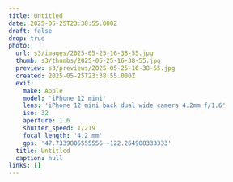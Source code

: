 ```yaml
---
title: Untitled
date: 2025-05-25T23:38:55.000Z
draft: false
drop: true
photo:
  url: s3/images/2025-05-25-16-38-55.jpg
  thumb: s3/thumbs/2025-05-25-16-38-55.jpg
  preview: s3/previews/2025-05-25-16-38-55.jpg
  created: 2025-05-25T23:38:55.000Z
  exif:
    make: Apple
    model: 'iPhone 12 mini'
    lens: 'iPhone 12 mini back dual wide camera 4.2mm f/1.6'
    iso: 32
    aperture: 1.6
    shutter_speed: 1/219
    focal_length: '4.2 mm'
    gps: '47.7339805555556 -122.264908333333'
  title: Untitled
  caption: null
links: []
---
```



